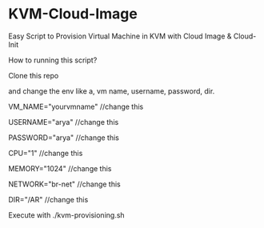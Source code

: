 # KVM-Cloud-Image
Easy Script to Provision Virtual Machine in KVM with Cloud Image &amp; Cloud-Init

How to running this script?

Clone this repo

and change the env like a, vm name, username, password, dir.

VM_NAME="yourvmname" //change this

USERNAME="arya" //change this

PASSWORD="arya" //change this

CPU="1" //change this

MEMORY="1024" //change this

NETWORK="br-net" //change this

DIR="/AR" //change this

Execute with ./kvm-provisioning.sh

